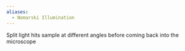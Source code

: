 ```yaml
---
aliases:
  - Nomarski Illumination
---
```

Split light hits sample at different angles before coming back into the microscope